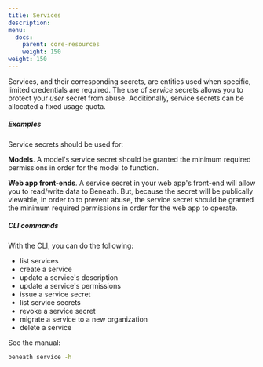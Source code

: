 ```yaml
---
title: Services
description:
menu:
  docs:
    parent: core-resources
    weight: 150
weight: 150
---
```

Services, and their corresponding secrets, are entities used when specific, limited credentials are required. 
The use of *service* secrets allows you to protect your *user* secret from abuse. Additionally, service secrets can be allocated a fixed usage quota.

##### Examples
Service secrets should be used for:

**Models**. A model's service secret should be granted the minimum required permissions in order for the model to function.

**Web app front-ends**. A service secret in your web app's front-end will allow you to read/write data to Beneath. 
But, because the secret will be publically viewable, in order to to prevent abuse, the service secret should be granted the minimum required permissions in order for the web app to operate.

##### CLI commands
With the CLI, you can do the following:

- list services 
- create a service 
- update a service's description 
- update a service's permissions 
- issue a service secret 
- list service secrets 
- revoke a service secret 
- migrate a service to a new organization 
- delete a service

See the manual:
```bash
beneath service -h
```